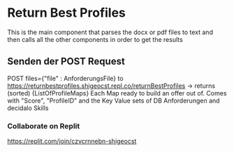 # Return Best Profiles

This is the main component that parses the docx or pdf files to text and then calls all the other components in order to get the results

## Senden der POST Request

POST files={"file" : AnforderungsFile} to https://returnbestprofiles.shigeocst.repl.co/returnBestProfiles -> returns (sorted) {ListOfProfileMaps}
Each Map ready to build an offer out of. Comes with "Score", "ProfileID" and the Key Value sets of DB Anforderungen and decidalo Skills

### Collaborate on Replit

https://replit.com/join/czvcrnnebn-shigeocst
